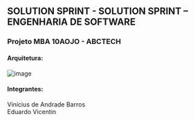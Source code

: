 ## SOLUTION SPRINT - SOLUTION SPRINT – ENGENHARIA DE SOFTWARE

### Projeto MBA 10AOJO - ABCTECH

#### Arquitetura:
![image](https://user-images.githubusercontent.com/25628007/218286513-ee442aa4-03fc-4ba0-802e-037b5d70a3b6.png)

#### Integrantes: 
Vinícius de Andrade Barros<br>
Eduardo Vicentin
